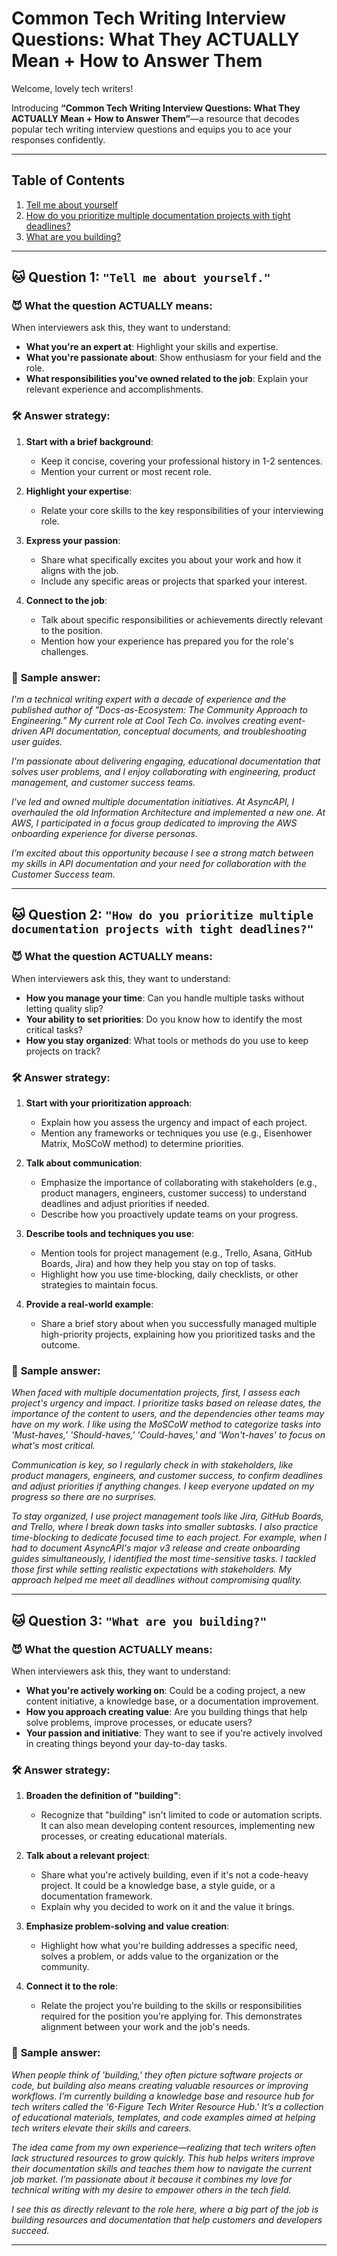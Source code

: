 # Common Tech Writing Interview Questions: What They ACTUALLY Mean + How to Answer Them

Welcome, lovely tech writers! 

Introducing **“Common Tech Writing Interview Questions: What They ACTUALLY Mean + How to Answer Them”**—a resource that decodes popular tech writing interview questions and equips you to ace your responses confidently.

---

## Table of Contents
1. [Tell me about yourself](#-question-1-tell-me-about-yourself)
2. [How do you prioritize multiple documentation projects with tight deadlines?](#-question-2-how-do-you-prioritize-multiple-documentation-projects-with-tight-deadlines)
3. [What are you building?](#-question-3-what-are-you-building) 

---

## 🐱 **Question 1**: `"Tell me about yourself."`

### 😈 **What the question ACTUALLY means**:
When interviewers ask this, they want to understand:
- **What you're an expert at**: Highlight your skills and expertise.
- **What you're passionate about**: Show enthusiasm for your field and the role.
- **What responsibilities you've owned related to the job**: Explain your relevant experience and accomplishments.

### 🛠️ **Answer strategy**:
1. **Start with a brief background**:
   - Keep it concise, covering your professional history in 1-2 sentences.
   - Mention your current or most recent role.

2. **Highlight your expertise**:
   - Relate your core skills to the key responsibilities of your interviewing role.

3. **Express your passion**:
   - Share what specifically excites you about your work and how it aligns with the job.
   - Include any specific areas or projects that sparked your interest.

4. **Connect to the job**:
   - Talk about specific responsibilities or achievements directly relevant to the position.
   - Mention how your experience has prepared you for the role's challenges.


### 🧠 **Sample answer**:

_I'm a technical writing expert with a decade of experience and the published author of "Docs-as-Ecosystem: The Community Approach to Engineering." My current role at Cool Tech Co. involves creating event-driven API documentation, conceptual documents, and troubleshooting user guides._

_I'm passionate about delivering engaging, educational documentation that solves user problems, and I enjoy collaborating with engineering, product management, and customer success teams._

_I've led and owned multiple documentation initiatives. At AsyncAPI, I overhauled the old Information Architecture and implemented a new one. At AWS, I participated in a focus group dedicated to improving the AWS onboarding experience for diverse personas._

_I’m excited about this opportunity because I see a strong match between my skills in API documentation and your need for collaboration with the Customer Success team._

---

## 🐱 **Question 2**: `"How do you prioritize multiple documentation projects with tight deadlines?"`

### 😈 **What the question ACTUALLY means**:
When interviewers ask this, they want to understand:
- **How you manage your time**: Can you handle multiple tasks without letting quality slip?
- **Your ability to set priorities**: Do you know how to identify the most critical tasks?
- **How you stay organized**: What tools or methods do you use to keep projects on track?

### 🛠️ **Answer strategy**:
1. **Start with your prioritization approach**:
   - Explain how you assess the urgency and impact of each project.
   - Mention any frameworks or techniques you use (e.g., Eisenhower Matrix, MoSCoW method) to determine priorities.

2. **Talk about communication**:
   - Emphasize the importance of collaborating with stakeholders (e.g., product managers, engineers, customer success) to understand deadlines and adjust priorities if needed.
   - Describe how you proactively update teams on your progress.

3. **Describe tools and techniques you use**:
   - Mention tools for project management (e.g., Trello, Asana, GitHub Boards, Jira) and how they help you stay on top of tasks.
   - Highlight how you use time-blocking, daily checklists, or other strategies to maintain focus.

4. **Provide a real-world example**:
   - Share a brief story about when you successfully managed multiple high-priority projects, explaining how you prioritized tasks and the outcome.


### 🧠 **Sample answer**:

_When faced with multiple documentation projects, first, I assess each project's urgency and impact. I prioritize tasks based on release dates, the importance of the content to users, and the dependencies other teams may have on my work. I like using the MoSCoW method to categorize tasks into 'Must-haves,' 'Should-haves,' 'Could-haves,' and 'Won't-haves' to focus on what's most critical._

_Communication is key, so I regularly check in with stakeholders, like product managers, engineers, and customer success, to confirm deadlines and adjust priorities if anything changes. I keep everyone updated on my progress so there are no surprises._

_To stay organized, I use project management tools like Jira, GitHub Boards, and Trello, where I break down tasks into smaller subtasks. I also practice time-blocking to dedicate focused time to each project. For example, when I had to document AsyncAPI's major v3 release and create onboarding guides simultaneously, I identified the most time-sensitive tasks. I tackled those first while setting realistic expectations with stakeholders. My approach helped me meet all deadlines without compromising quality._


---

## 🐱 **Question 3**: `"What are you building?"`

### 😈 **What the question ACTUALLY means**:
When interviewers ask this, they want to understand:
- **What you're actively working on**: Could be a coding project, a new content initiative, a knowledge base, or a documentation improvement.
- **How you approach creating value**: Are you building things that help solve problems, improve processes, or educate users?
- **Your passion and initiative**: They want to see if you're actively involved in creating things beyond your day-to-day tasks.

### 🛠️ **Answer strategy**:
1. **Broaden the definition of "building"**:
   - Recognize that "building" isn't limited to code or automation scripts. It can also mean developing content resources, implementing new processes, or creating educational materials.
   
2. **Talk about a relevant project**:
   - Share what you're actively building, even if it's not a code-heavy project. It could be a knowledge base, a style guide, or a documentation framework.
   - Explain why you decided to work on it and the value it brings.

3. **Emphasize problem-solving and value creation**:
   - Highlight how what you're building addresses a specific need, solves a problem, or adds value to the organization or the community.

4. **Connect it to the role**:
   - Relate the project you're building to the skills or responsibilities required for the position you're applying for. This demonstrates alignment between your work and the job's needs.
     

### 🧠 **Sample answer**:
_When people think of 'building,' they often picture software projects or code, but building also means creating valuable resources or improving workflows. I’m currently building a knowledge base and resource hub for tech writers called the '6-Figure Tech Writer Resource Hub.' It’s a collection of educational materials, templates, and code examples aimed at helping tech writers elevate their skills and careers._

_The idea came from my own experience—realizing that tech writers often lack structured resources to grow quickly. This hub helps writers improve their documentation skills and teaches them how to navigate the current job market. I’m passionate about it because it combines my love for technical writing with my desire to empower others in the tech field._

_I see this as directly relevant to the role here, where a big part of the job is building resources and documentation that help customers and developers succeed._

---

